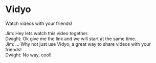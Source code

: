 # Vidyo
Watch videos with your friends!

Jim: Hey lets watch this video together.<br/>
Dwight: Ok give me the link and we will start at the same time.<br/>
Jim: ... Why not just use Vidyo, a great way to share videos with your friends!<br/>
Dwight: No way, cool!<br/>
